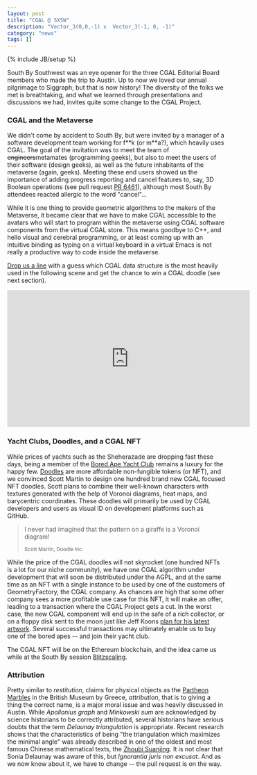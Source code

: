 ```yaml
---
layout: post
title: "CGAL @ SXSW"
description: "Vector_3(0,0,-1) x  Vector_3(-1, 0, -1)"
category: "news"
tags: []
---
```

{% include JB/setup %}

<p>South By Southwest was an eye opener for the three CGAL Editorial Board members who made the trip to Austin. Up to now we loved our annual pilgrimage to Siggraph, but that is now history! The diversity of the folks we met is breathtaking, and what we learned through presentations and discussions we had, invites quite some change to the CGAL Project.</p>

<h3>CGAL and the Metaverse</h3>

<p>We didn't come by accident to South By, but were invited by a manager of a software development team working for f**k (or m**a?), which heavily uses CGAL.
The goal of the invitation was to meet the team of <s>engineers</s>metamates (programming geeks), but also to meet the users of their software (design geeks), as well as the future inhabitants of the metaverse (again, geeks). Meeting these end users showed us the importance of adding progress reporting and cancel features to, say, 3D Boolean operations (see pull request <a href="https://github.com/CGAL/cgal/pull/6461">PR 6461</a>), although most South By attendees reacted allergic to the word "cancel"...</p>

<p>While it is one thing to provide geometric algorithms to the makers of the Metaverse, it became clear that we have to make CGAL accessible to the avatars who will start to program within the metaverse using CGAL software components from the virtual CGAL store.
This means goodbye to C++, and hello visual and cerebral programming, or at least coming up with an intuitive binding as typing on a virtual keyboard in a virtual Emacs is not really a productive way to code inside the metaverse.</p>

<p><a href="mailto:info@cgal.org?subject=sxsw">Drop us a line</a> with a guess which CGAL data structure is the most heavily used in the following scene and get the chance to win a CGAL doodle (see next section).</p>

<iframe width="560" height="315" src="https://www.youtube.com/embed/VizvZM05fnc" title="YouTube video player" frameborder="0" allow="accelerometer; autoplay; clipboard-write; encrypted-media; gyroscope; picture-in-picture" allowfullscreen></iframe>

<br>
<h3>Yacht Clubs, Doodles, and a CGAL NFT</h3>

<p> While prices of yachts such as the Sheherazade are dropping fast these days, being a member of the <a href="https://boredapeyachtclub.com/#/home">Bored Ape Yacht Club</a> remains a luxury for the happy few. <a href="https://doodles.app/">Doodles</a> are more affordable non-fungible tokens (or NFT), and we convinced Scott Martin to design one hundred brand new CGAL focused NFT doodles.
Scott plans to combine their well-known characters with textures generated with the help of Voronoi diagrams, heat maps, and barycentric coordinates. These doodles will primarily be used by CGAL developers and users as visual ID on development platforms such as GitHub.</p>

<blockquote>
<p>I never had imagined that the pattern on a giraffe is a Voronoi diagram!</p>
 <p><small>Scott Martin, Doodle Inc.</small></p>
</blockquote>

<p>While the price of the CGAL doodles will not skyrocket (one hundred NFTs is a lot for our niche community), we have one CGAL algorithm under development that will soon be distributed under the AGPL, and at the same time as an NFT with a single instance to be used by one of the customers of GeometryFactory, the CGAL company. As chances are high that some other company sees a more profitable use case for this NFT, it will make an offer, leading to a transaction where the CGAL Project gets a cut. In the worst case, the new CGAL component will end up in the safe of a rich collector, or on a floppy disk sent to the moon just like Jeff Koons <a href="https://www.artnews.com/art-news/news/jeff-koons-nft-1234623176/">plan for his latest artwork</a>. Several successful transactions  may ultimately enable us to buy one of the bored apes -- and join their yacht club.

<p>The CGAL NFT will be on the Ethereum blockchain, and the idea came us while at the South By session <a href="https://schedule.sxsw.com/2022/events/PP116975">Blitzscaling</a>.</p>

<h3>Attribution</h3>

<p>Pretty similar to <i>restitution</i>, claims for physical objects as the <a
href="https://www.theguardian.com/commentisfree/2022/feb/05/parthenon-marbles-greece-restitution">Partheon Marbles</a> in the British Museum by Greece, <i>attribution</i>, that is to giving a thing the correct name, is a major moral issue and was heavily discussed in Austin.
While <I>Apollonius graph</I> and <I>Minkowski sum</I> are acknowledged by
science historians to be correctly attributed, several historians have
serious doubts that the term <I>Delaunay triangulation</I> is appropriate. Recent research shows that the characteristics of being "the triangulation which maximizes the minimal angle" was already described in one of the oldest and most famous Chinese mathematical texts, the <a href="https://en.wikipedia.org/wiki/Zhoubi_Suanjing">Zhoubi Suanjing</a>.
It is not clear that Sonia Delaunay was aware of this, but <I>Ignorantia juris non excusat</I>. And as we now know about it, we have to change -- the pull request is on the way.</p>
